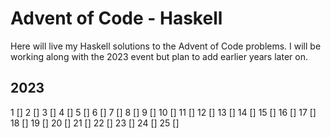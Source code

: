 # Advent of Code - Haskell
Here will live my Haskell solutions to the Advent of Code problems.
I will be working along with the 2023 event but plan to add earlier years later on.

## 2023
1  []
2  []
3  []
4  []
5  []
6  []
7  []
8  []
9  []
10 []
11 []
12 []
13 []
14 []
15 []
16 []
17 []
18 []
19 []
20 []
21 []
22 []
23 []
24 []
25 []

